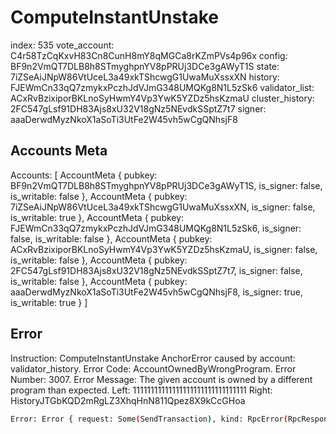 
# ComputeInstantUnstake

index: 535
vote_account: C4r58TzCqKxvH83Cn8CunH8mY8qMGCa8rKZmPVs4p96x
config: BF9n2VmQT7DLB8h8STmyghpnYV8pPRUj3DCe3gAWyT1S
state: 7iZSeAiJNpW86VtUceL3a49xkTShcwgG1UwaMuXssxXN
history: FJEWmCn33qQ7zmykxPczhJdVJmG348UMQKg8N1L5zSk6
validator_list: ACxRvBzixiporBKLnoSyHwmY4Vp3YwK5YZDz5hsKzmaU
cluster_history: 2FC547gLsf91DH83Ajs8xU32V18gNz5NEvdkSSptZ7t7
signer: aaaDerwdMyzNkoX1aSoTi3UtFe2W45vh5wCgQNhsjF8

## Accounts Meta
Accounts: [
    AccountMeta { pubkey: BF9n2VmQT7DLB8h8STmyghpnYV8pPRUj3DCe3gAWyT1S, is_signer: false, is_writable: false }, AccountMeta { pubkey: 7iZSeAiJNpW86VtUceL3a49xkTShcwgG1UwaMuXssxXN, is_signer: false, is_writable: true }, AccountMeta { pubkey: FJEWmCn33qQ7zmykxPczhJdVJmG348UMQKg8N1L5zSk6, is_signer: false, is_writable: false }, AccountMeta { pubkey: ACxRvBzixiporBKLnoSyHwmY4Vp3YwK5YZDz5hsKzmaU, is_signer: false, is_writable: false }, AccountMeta { pubkey: 2FC547gLsf91DH83Ajs8xU32V18gNz5NEvdkSSptZ7t7, is_signer: false, is_writable: false }, AccountMeta { pubkey: aaaDerwdMyzNkoX1aSoTi3UtFe2W45vh5wCgQNhsjF8, is_signer: true, is_writable: true }
]

## Error

Instruction: ComputeInstantUnstake
AnchorError caused by account: validator_history. 
    Error Code: AccountOwnedByWrongProgram. 
    Error Number: 3007. 
    Error Message: The given account is owned by a different program than expected.
Left: 11111111111111111111111111111111
Right: HistoryJTGbKQD2mRgLZ3XhqHnN811Qpez8X9kCcGHoa

```bash
Error: Error { request: Some(SendTransaction), kind: RpcError(RpcResponseError { code: -32002, message: "Transaction simulation failed: Error processing Instruction 2: custom program error: 0xbbf", data: SendTransactionPreflightFailure(RpcSimulateTransactionResult { err: Some(InstructionError(2, Custom(3007))), logs: Some(["Program ComputeBudget111111111111111111111111111111 invoke [1]", "Program ComputeBudget111111111111111111111111111111 success", "Program ComputeBudget111111111111111111111111111111 invoke [1]", "Program ComputeBudget111111111111111111111111111111 success", "Program sssh4zkKhX8jXTNQz1xDHyGpygzgu2UhcRcUvZihBjP invoke [1]", "Program log: Instruction: ComputeInstantUnstake", "Program log: AnchorError caused by account: validator_history. Error Code: AccountOwnedByWrongProgram. Error Number: 3007. Error Message: The given account is owned by a different program than expected.", "Program log: Left:", "Program log: 11111111111111111111111111111111", "Program log: Right:", "Program log: HistoryJTGbKQD2mRgLZ3XhqHnN811Qpez8X9kCcGHoa", "Program sssh4zkKhX8jXTNQz1xDHyGpygzgu2UhcRcUvZihBjP consumed 4920 of 199700 compute units", "Program sssh4zkKhX8jXTNQz1xDHyGpygzgu2UhcRcUvZihBjP failed: custom program error: 0xbbf"]), accounts: None, units_consumed: Some(5220), return_data: None, inner_instructions: None }) }) }
```